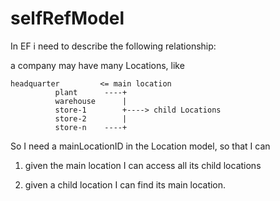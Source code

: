 selfRefModel
============

In EF i need to describe the following relationship:

a company may have many Locations, like

    headquarter         <= main location 
              plant      ----+
              warehouse      |
              store-1        +----> child Locations
              store-2        |
              store-n    ----+

So I need a mainLocationID in the Location model, so that I can 

  1) given the main location I can access all its child locations

  2) given a child location I can find its main location.
